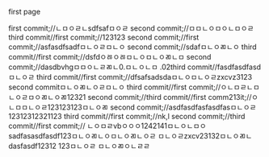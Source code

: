 first page

first commit;//ㄴㅁㅇㄹㄴsdfsafㅁㅇㄹ
second commit;//ㅁㅁㄴㅇㅁㅇㄴㅁㅇㄹ
third commit//first commit;//123123
second commit;//first commit;//asfasdfsadfㅁㄴㅇㄹㅁㄴㅇ
second commit;//sdafㅁㄴㅇㄻㄴㅇ
third commit//first commit;//dsfdㅇㅀㅇㅀㅁㄴㅇㅁㄴㅇㄻㄴㅁ
second commit;//dasdbvhgㅁㅁㅇㄴㄹㄻㄴ0.ㅁㄴㅇㄴㅁ
.02third commit//fasdfasdfasdㅁㄴㅇㄹ
third commit//first commit;//dfsafsadsdaㅁㄴㅇㅁㄴㅇㄹzxcvz3123
second commitㅁㄴㅇㄻㄴㅇㄹㅁㄴㅇ
third commit//first commit;//ㅇㄴㅁㄹㄴㅁㄴㅇㄹㅁㅇㄻㄴㅇㄻ12321
second commit;//third commit//first comm213it;//ㅇㄴㅁㅁㄴㅇㄹ123123123ㅁㄴㅇㄻ
second commit;//asdfasdfasfasdfasㅁㄴㅇㄹ12312312321123
third commit//first commit;//nk,l
second commit;//third commit//first commit;//
ㄴㅇㅁㄹvbㅇㅇㅇ1242141ㅁㄴㅇㄴㅁㅇ
sadfasasdfasdf123ㅁㄴㅇㄻㄴㅇㅁㄴㅇㄻㄴㅇㄹ
ㅁㄴㅇㄹzxcv23132ㅁㄴㅇㄻㄴ
dasfasdf12312
123ㅁㄴㅇㄹ
ㅁㄴㅇㄻㅇㄴㄹㄹ
